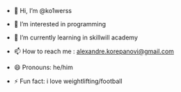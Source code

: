 - 👋 Hi, I’m @ko1werss
- 👀 I’m interested in programming
- 🌱 I’m currently learning in skillwill academy

- 📫 How to reach me : alexandre.korepanovi@gmail.com
- 😄 Pronouns: he/him
- ⚡ Fun fact: i love weightlifting/football

<!---
ko1werss/ko1werss is a ✨ special ✨ repository because its `README.md` (this file) appears on your GitHub profile.
You can click the Preview link to take a look at your changes.
--->

